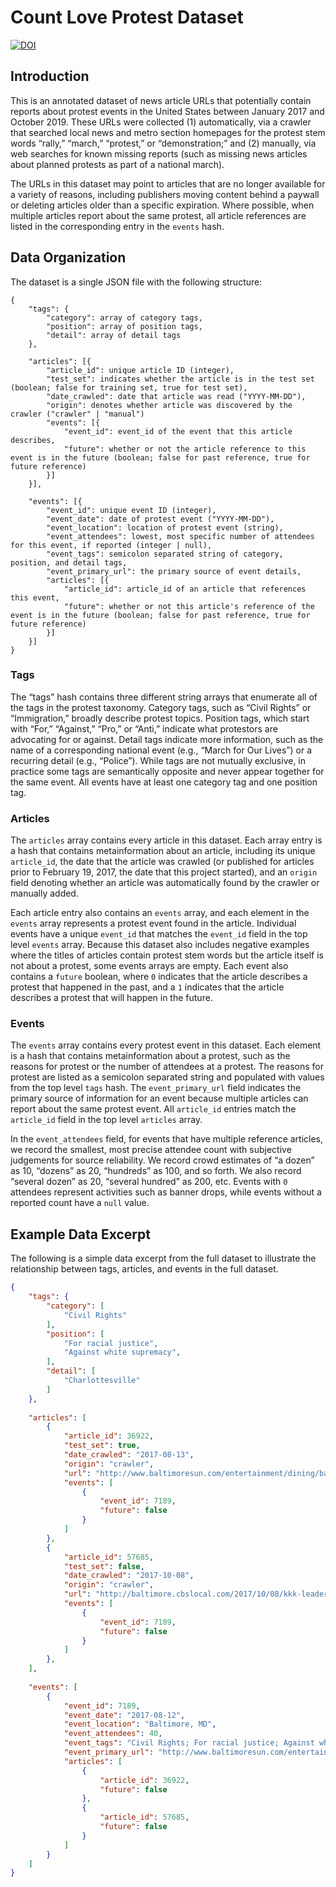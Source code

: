 # Count Love Protest Dataset

[![DOI](https://zenodo.org/badge/214921446.svg)](https://zenodo.org/badge/latestdoi/214921446)

## Introduction
This is an annotated dataset of news article URLs that potentially contain reports about protest events
in the United States between January 2017 and October 2019. These URLs were collected (1) automatically,
via a crawler that searched local news and metro section homepages for the protest stem words “rally,”
“march,” “protest,” or “demonstration;” and (2) manually, via web searches for known missing reports
(such as missing news articles about planned protests as part of a national march).

The URLs in this dataset may point to articles that are no longer available for a variety of reasons,
including publishers moving content behind a paywall or deleting articles older than a specific
expiration. Where possible, when multiple articles report about the same protest, all article references
are listed in the corresponding entry in the `events` hash.

## Data Organization
The dataset is a single JSON file with the following structure:

```text
{
    "tags": {
        "category": array of category tags,
        "position": array of position tags,
        "detail": array of detail tags
    },
        
    "articles": [{
        "article_id": unique article ID (integer),
        "test_set": indicates whether the article is in the test set (boolean; false for training set, true for test set),
        "date_crawled": date that article was read ("YYYY-MM-DD"),
        "origin": denotes whether article was discovered by the crawler ("crawler" | "manual")
        "events": [{
            "event_id": event_id of the event that this article describes,
            "future": whether or not the article reference to this event is in the future (boolean; false for past reference, true for future reference)
        }]
    }],
    
    "events": [{
        "event_id": unique event ID (integer),
        "event_date": date of protest event ("YYYY-MM-DD"),
        "event_location": location of protest event (string),
        "event_attendees": lowest, most specific number of attendees for this event, if reported (integer | null),
        "event_tags": semicolon separated string of category, position, and detail tags,
        "event_primary_url": the primary source of event details,
        "articles": [{
            "article_id": article_id of an article that references this event,
            "future": whether or not this article's reference of the event is in the future (boolean; false for past reference, true for future reference)
        }]    
    }]
}
```

### Tags
The “tags” hash contains three different string arrays that enumerate all of the tags in the protest taxonomy. Category tags, such as “Civil Rights” or “Immigration,” broadly describe protest topics. Position tags, which start with “For,” “Against,” “Pro,” or “Anti,” indicate what protestors are advocating for or against. Detail tags indicate more information, such as the name of a corresponding national event (e.g., “March for Our Lives”) or a recurring detail (e.g., “Police”). While tags are not mutually exclusive, in practice some tags are semantically opposite and never appear together for the same event. All events have at least one category tag and one position tag.

### Articles
The `articles` array contains every article in this dataset. Each array entry is a hash that contains metainformation about an article, including its unique `article_id`, the date that the article was crawled (or published for articles prior to February 19, 2017, the date that this project started), and an `origin` field denoting whether an article was automatically found by the crawler or manually added. 

Each article entry also contains an `events` array, and each element in the `events` array represents a protest event found in the article. Individual events have a unique `event_id` that matches the `event_id` field in the top level `events` array. Because this dataset also includes negative examples where the titles of articles contain protest stem words but the article itself is not about a protest, some events arrays are empty. Each event also contains a `future` boolean, where `0` indicates that the article describes a protest that happened in the past, and a `1` indicates that the article describes a protest that will happen in the future.

### Events
The `events` array contains every protest event in this dataset. Each element is a hash that contains metainformation about a protest, such as the reasons for protest or the number of attendees at a protest. The reasons for protest are listed as a semicolon separated string and populated with values from the top level `tags` hash. The `event_primary_url` field indicates the primary source of information for an event because multiple articles can report about the same protest event. All `article_id` entries match the `article_id` field in the top level `articles` array.

In the `event_attendees` field, for events that have multiple reference articles, we record the smallest, most precise attendee count with subjective judgements for source reliability. We record crowd estimates of “a dozen” as 10, “dozens” as 20, “hundreds” as 100, and so forth. We also record “several dozen” as 20, “several hundred” as 200, etc. Events with `0` attendees represent activities such as banner drops, while events without a reported count have a `null` value.

## Example Data Excerpt
The following is a simple data excerpt from the full dataset to illustrate the relationship between tags, articles, and events in the full dataset.

```json
{
    "tags": {
        "category": [
            "Civil Rights"
        ],
        "position": [
            "For racial justice",
            "Against white supremacy",
        ],
        "detail": [
            "Charlottesville"
        ]
    },
    
    "articles": [
        {
            "article_id": 36922,
            "test_set": true,
            "date_crawled": "2017-08-13",
            "origin": "crawler",
            "url": "http://www.baltimoresun.com/entertainment/dining/baltimore-diner-blog/bs-md-ci-charlottesville-rally-20170812-story.html",
            "events": [
                {
                    "event_id": 7189,
                    "future": false
                }
            ]
        },
        {
            "article_id": 57685,
            "test_set": false,
            "date_crawled": "2017-10-08",
            "origin": "crawler",
            "url": "http://baltimore.cbslocal.com/2017/10/08/kkk-leader-charlottesville-gun-charge/",
            "events": [
                {
                    "event_id": 7189,
                    "future": false
                }
            ]
        },        
    ],
    
    "events": [
        {
            "event_id": 7189,
            "event_date": "2017-08-12",
            "event_location": "Baltimore, MD",
            "event_attendees": 40,
            "event_tags": "Civil Rights; For racial justice; Against white supremacy; Charlottesville",
            "event_primary_url": "http://www.baltimoresun.com/entertainment/dining/baltimore-diner-blog/bs-md-ci-charlottesville-rally-20170812-story.html",
            "articles": [
                {
                    "article_id": 36922,
                    "future": false
                },
                {
                    "article_id": 57685,
                    "future": false
                }
            ]
        }
    ]
}
```
